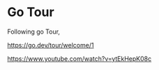 # Go Tour

Following go Tour,

https://go.dev/tour/welcome/1

https://www.youtube.com/watch?v=ytEkHepK08c
